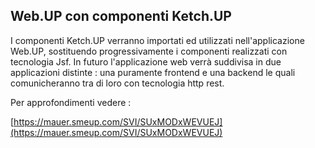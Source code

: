 ## Web.UP con componenti Ketch.UP

I componenti Ketch.UP verranno importati ed utilizzati nell'applicazione Web.UP, sostituendo progressivamente i componenti realizzati con tecnologia Jsf. In futuro l'applicazione web verrà suddivisa in due applicazioni distinte :  una puramente frontend e una backend le quali comunicheranno tra di loro con tecnologia http rest.

Per approfondimenti vedere : 

[https://mauer.smeup.com/SVI/SUxMODxWEVUEJ](https://mauer.smeup.com/SVI/SUxMODxWEVUEJ)
